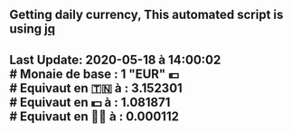 ## Getting daily currency, This automated script is using [jq](https://stedolan.github.io/jq/)
## Last Update:  2020-05-18 à 14:00:02 </br># Monaie de base : 1 "EUR" 💶 </br> # Equivaut en 🇹🇳 à :  3.152301 </br> # Equivaut en 💵 à : 1.081871</br> # Equivaut en 🐱‍💻 à :  0.000112
